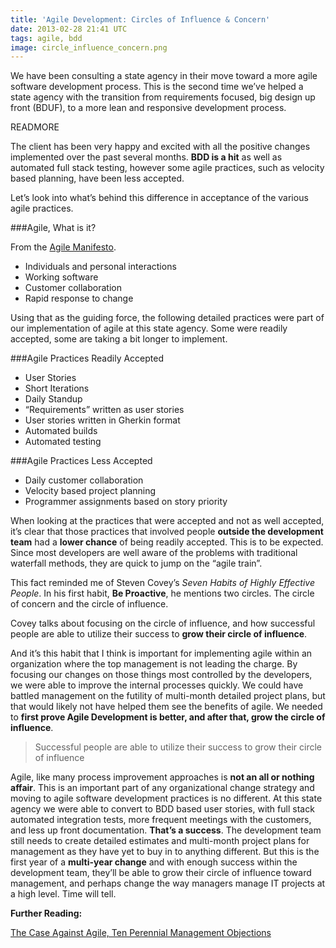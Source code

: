 ```yaml
---
title: 'Agile Development: Circles of Influence & Concern'
date: 2013-02-28 21:41 UTC
tags: agile, bdd
image: circle_influence_concern.png
---
```

We have been consulting a state agency in their move toward a more agile software development process.  This is the second time we’ve helped a state agency with the transition from requirements focused, big design up front (BDUF), to a more lean and responsive development process.

READMORE

The client has been very happy and excited with all the positive changes implemented over the past several months.  **BDD is a hit** as well as automated full stack testing, however some agile practices, such as velocity based planning, have been less accepted.

Let’s look into what’s behind this difference in acceptance of the various agile practices.

###Agile, What is it?

From the [Agile Manifesto](http://agilemanifesto.org/).

- Individuals and personal interactions
- Working software
- Customer collaboration
- Rapid response to change

Using that as the guiding force, the following detailed practices were part of our implementation of agile at this state agency.  Some were readily accepted, some are taking a bit longer to implement.

###Agile Practices Readily Accepted

- User Stories
- Short Iterations
- Daily Standup
- “Requirements” written as user stories
- User stories written in Gherkin format
- Automated builds
- Automated testing

###Agile Practices Less Accepted

- Daily customer collaboration
- Velocity based project planning
- Programmer assignments based on story priority

When looking at the practices that were accepted and not as well accepted, it’s clear that those practices that involved people **outside the development team** had a **lower chance** of being readily accepted.  This is to be expected. Since most developers are well aware of the problems with traditional waterfall methods, they are quick to jump on the “agile train”.

This fact reminded me of Steven Covey’s _Seven Habits of Highly Effective People_. In his first habit, **Be Proactive**, he mentions two circles.  The circle of concern and the circle of influence.

Covey talks about focusing on the circle of influence, and how successful people are able to utilize their success to **grow their circle of influence**.

And it’s this habit that I think is important for implementing agile within an organization where the top management is not leading the charge.  By focusing our changes on those things most controlled by the developers, we were able to improve the internal processes quickly.  We could have battled management on the futility of multi-month detailed project plans, but that would likely not have helped them see the benefits of agile.  We needed to **first prove Agile Development is better, and after that, grow the circle of influence**.

> Successful people are able to utilize their success to grow their circle of influence

Agile, like many process improvement approaches is **not an all or nothing affair**.  This is an important part of any organizational change strategy and moving to agile software development practices is no different.  At this state agency we were able to convert to BDD based user stories, with full stack automated integration tests, more frequent meetings with the customers, and less up front documentation.  **That’s a success**.  The development team still needs to create detailed estimates and multi-month project plans for management as they have yet to buy in to anything different.  But this is the first year of a **multi-year change** and with enough success within the development team, they’ll be able to grow their circle of influence toward management, and perhaps change the way managers manage IT projects at a high level.  Time will tell.

**Further Reading:**

[The Case Against Agile, Ten Perennial Management Objections](http://www.forbes.com/sites/stevedenning/2012/04/17/the-case-against-agile-ten-perennial-management-objections/)
